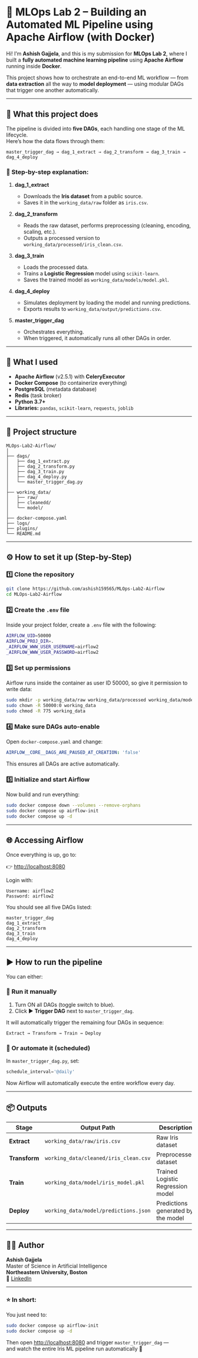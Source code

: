 # 🚀 MLOps Lab 2 – Building an Automated ML Pipeline using Apache Airflow (with Docker)

Hi! I’m **Ashish Gajjela**, and this is my submission for **MLOps Lab 2**, where I built a **fully automated machine learning pipeline** using **Apache Airflow** running inside **Docker**.

This project shows how to orchestrate an end-to-end ML workflow — from **data extraction** all the way to **model deployment** — using modular DAGs that trigger one another automatically.

---

## 🧩 What this project does

The pipeline is divided into **five DAGs**, each handling one stage of the ML lifecycle.  
Here’s how the data flows through them:

```
master_trigger_dag → dag_1_extract → dag_2_transform → dag_3_train → dag_4_deploy
```

### 🧠 Step-by-step explanation:

1. **dag_1_extract**  
   - Downloads the **Iris dataset** from a public source.  
   - Saves it in the `working_data/raw` folder as `iris.csv`.

2. **dag_2_transform**  
   - Reads the raw dataset, performs preprocessing (cleaning, encoding, scaling, etc.).  
   - Outputs a processed version to `working_data/processed/iris_clean.csv`.

3. **dag_3_train**  
   - Loads the processed data.  
   - Trains a **Logistic Regression** model using `scikit-learn`.  
   - Saves the trained model as `working_data/models/model.pkl`.

4. **dag_4_deploy**  
   - Simulates deployment by loading the model and running predictions.  
   - Exports results to `working_data/output/predictions.csv`.

5. **master_trigger_dag**  
   - Orchestrates everything.  
   - When triggered, it automatically runs all other DAGs in order.

---

## 🧠 What I used

- **Apache Airflow** (v2.5.1) with **CeleryExecutor**  
- **Docker Compose** (to containerize everything)
- **PostgreSQL** (metadata database)
- **Redis** (task broker)
- **Python 3.7+**
- **Libraries:** `pandas`, `scikit-learn`, `requests`, `joblib`

---

## 📁 Project structure

```
MLOps-Lab2-Airflow/
│
├── dags/
│   ├── dag_1_extract.py
│   ├── dag_2_transform.py
│   ├── dag_3_train.py
│   ├── dag_4_deploy.py
│   └── master_trigger_dag.py
│
├── working_data/
│   ├── raw/
│   ├── cleanedd/
│   └── model/
│
├── docker-compose.yaml
├── logs/
├── plugins/
└── README.md
```

---

## ⚙️ How to set it up (Step-by-Step)

### 1️⃣ Clone the repository
```bash
git clone https://github.com/ashish159565/MLOps-Lab2-Airflow
cd MLOps-Lab2-Airflow
```

### 2️⃣ Create the `.env` file
Inside your project folder, create a `.env` file with the following:

```bash
AIRFLOW_UID=50000
AIRFLOW_PROJ_DIR=.
_AIRFLOW_WWW_USER_USERNAME=airflow2
_AIRFLOW_WWW_USER_PASSWORD=airflow2
```

### 3️⃣ Set up permissions
Airflow runs inside the container as user ID 50000, so give it permission to write data:

```bash
sudo mkdir -p working_data/raw working_data/processed working_data/models
sudo chown -R 50000:0 working_data
sudo chmod -R 775 working_data
```

### 4️⃣ Make sure DAGs auto-enable
Open `docker-compose.yaml` and change:
```yaml
AIRFLOW__CORE__DAGS_ARE_PAUSED_AT_CREATION: 'false'
```

This ensures all DAGs are active automatically.

### 5️⃣ Initialize and start Airflow
Now build and run everything:

```bash
sudo docker compose down --volumes --remove-orphans
sudo docker compose up airflow-init
sudo docker compose up -d
```

---

## 🌐 Accessing Airflow

Once everything is up, go to:

👉 [http://localhost:8080](http://localhost:8080)

Login with:
```
Username: airflow2
Password: airflow2
```

You should see all five DAGs listed:
```
master_trigger_dag
dag_1_extract
dag_2_transform
dag_3_train
dag_4_deploy
```

---

## ▶️ How to run the pipeline

You can either:

### 🔹 Run it manually
1. Turn ON all DAGs (toggle switch to blue).  
2. Click ▶️ **Trigger DAG** next to `master_trigger_dag`.

It will automatically trigger the remaining four DAGs in sequence:
```
Extract → Transform → Train → Deploy
```

### 🔹 Or automate it (scheduled)
In `master_trigger_dag.py`, set:
```python
schedule_interval='@daily'
```
Now Airflow will automatically execute the entire workflow every day.

---

## 📦 Outputs

| Stage | Output Path | Description |
|--------|--------------|--------------|
| **Extract** | `working_data/raw/iris.csv` | Raw Iris dataset |
| **Transform** | `working_data/cleaned/iris_clean.csv` | Preprocessed dataset |
| **Train** | `working_data/model/iris_model.pkl` | Trained Logistic Regression model |
| **Deploy** | `working_data/model/predictions.json` | Predictions generated by the model |

---

## 👨‍💻 Author

**Ashish Gajjela**  
Master of Science in Artificial Intelligence  
**Northeastern University, Boston**    
📍 [LinkedIn](https://linkedin.com/in/ashishgajjela)

---

### ⭐ In short:
You just need to:
```bash
sudo docker compose up airflow-init
sudo docker compose up -d
```
Then open [http://localhost:8080](http://localhost:8080) and trigger `master_trigger_dag` —  
and watch the entire Iris ML pipeline run automatically 🚀
